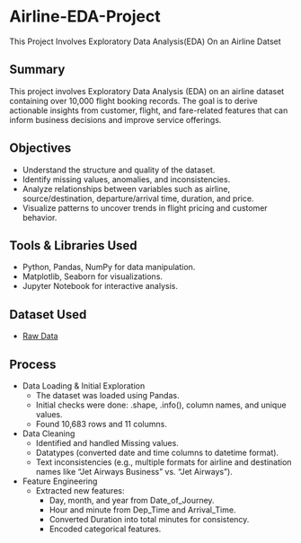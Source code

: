 # Airline-EDA-Project
This Project Involves Exploratory Data Analysis(EDA) On an Airline Datset

## Summary
This project involves Exploratory Data Analysis (EDA) on an airline dataset containing over 10,000 flight booking records. The goal is to derive actionable insights from customer, flight, and fare-related features that can inform business decisions and improve service offerings.

## Objectives
- Understand the structure and quality of the dataset.
- Identify missing values, anomalies, and inconsistencies.
- Analyze relationships between variables such as airline, source/destination, departure/arrival time, duration, and price.
- Visualize patterns to uncover trends in flight pricing and customer behavior.

## Tools & Libraries Used
- Python, Pandas, NumPy for data manipulation.
- Matplotlib, Seaborn for visualizations.
- Jupyter Notebook for interactive analysis.

## Dataset Used
- <a href="https://github.com/yug0537/Airline-EDA-Project/commit/090bfada5e5c7e55980f0f0f336778a578b9519d">Raw Data<a/>

## Process
- Data Loading & Initial Exploration
  - The dataset was loaded using Pandas.
  - Initial checks were done: .shape, .info(), column names, and unique values.
  - Found 10,683 rows and 11 columns.
- Data Cleaning
  - Identified and handled Missing values.
  - Datatypes (converted date and time columns to datetime format).
  - Text inconsistencies (e.g., multiple formats for airline and destination names like “Jet Airways Business” vs. “Jet Airways”).
- Feature Engineering
  -	Extracted new features:
	-	Day, month, and year from Date_of_Journey.
	-	Hour and minute from Dep_Time and Arrival_Time.
	-	Converted Duration into total minutes for consistency.
	-	Encoded categorical features.



